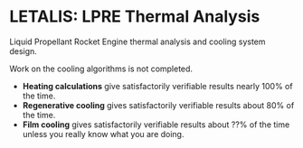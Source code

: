 # LETALIS: LPRE Thermal Analysis
Liquid Propellant Rocket Engine thermal analysis and cooling system design.

Work on the cooling algorithms is not completed.
- **Heating calculations** give satisfactorily verifiable results nearly 100% of the time.
- **Regenerative cooling** gives satisfactorily verifiable results about 80% of the time.
- **Film cooling** gives satisfactorily verifiable results about ??% of the time unless you really know what you are doing.
